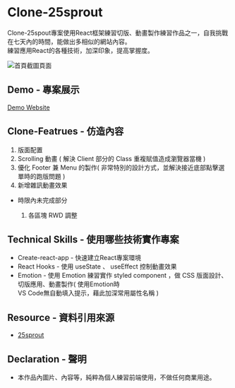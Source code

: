 # Clone-25sprout

Clone-25spout專案使用React框架練習切版、動畫製作練習作品之一，自我挑戰在七天內的時間，能做出多相似的網站內容。  
練習應用React的各種技術，加深印象，提高掌握度。


![首頁截圖頁面](https://github.com/gn00667340/react-ecommerce/blob/master/src/assets/preview.png)

## Demo - 專案展示

[Demo Website](https://gn00667340.github.io/clone-25sprout/)

## Clone-Featrues - 仿造內容

  1. 版面配置
  2. Scrolling 動畫 ( 解決 Client 部分的 Class 重複賦值造成瀏覽器當機 )
  3. 優化 Footer 兼 Menu 的製作( 非常特別的設計方式，並解決接近底部點擊選單時的跑版問題 )
  4. 新增雜訊動畫效果
  
- 時限內未完成部分

  1. 各區塊 RWD 調整

## Technical Skills - 使用哪些技術實作專案

- Create-react-app - 快速建立React專案環境
- React Hooks - 使用 useState 、 useEffect 控制動畫效果
- Emotion - 使用 Emotion 練習實作 styled component ，做 CSS 版面設計、切版應用、動畫製作( 使用Emotion時  
  VS Code無自動填入提示，藉此加深常用屬性名稱 )

## Resource - 資料引用來源

- [25sprout](https://www.25sprout.com/)

## Declaration - 聲明

- 本作品內圖片、內容等，純粹為個人練習前端使用，不做任何商業用途。
